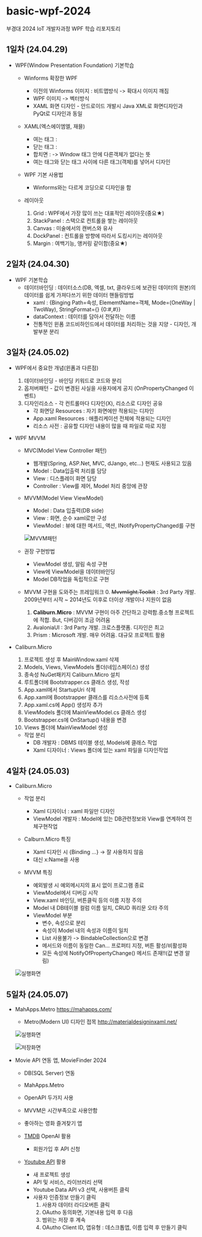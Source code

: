 # basic-wpf-2024
부경대 2024 IoT 개발자과정 WPF 학습 리포지토리

## 1일차 (24.04.29)
- WPF(Window Presentation Foundation) 기본학습
    - Winforms 확장한 WPF
        - 이전의 Winforms 이미지 : 비트맵방식 -> 확대시 이미지 깨짐
        - WPF 이미지 -> 벡터방식
        - XAML 화면 디자인 - 안드로이드 개발시 Java XML로 화면디자인과 PyQt로 디자인과 동일

    - XAML(엑스에이엠엘, 재믈)
        - 여는 태그 : <Window>
        - 닫는 태그 : </Window>
        - 합치면 : <Window /> -> Window 태그 안에 다른객체가 없다는 뜻
        - 여는 태그와 닫는 태그 사이에 다른 태그(객체)를 넣어서 디자인

    - WPF 기본 사용법
        - Winforms와는 다르게 코딩으로 디자인을 함

    - 레이아웃
        1. Grid : WPF에서 가장 많이 쓰는 대표적인 레이아웃(중요★)
        2. StackPanel : 스택으로 컨트롤을 쌓는 레이아웃
        3. Canvas : 미술에서의 캔버스와 유사
        4. DockPanel : 컨트롤을 방향에 따라서 도킹시키는 레이아웃
        5. Margin : 여백기능, 앵커링 같이함(중요★)


## 2일차 (24.04.30)
- WPF 기본학습
    - 데이터바인딩 : 데이터소스(DB, 엑셀, txt, 클라우드에 보관된 데이터의 원본)의 데이터를 쉽게 가져다쓰기 위한 데이터 핸들링방법
        - xaml : {Binging Path=속성, ElememtName=객체, Mode=(OneWay | TwoWay), StringFormat={} {0:#,#}}
        - dataContext : 데이터를 담아서 전달하는 이름
        - 전통적인 윈폼 코드비하인드에서 데이터를 처리하는 것을 지양 - 디자인, 개발부분 분리

## 3일차 (24.05.02)
- WPF에서 중요한 개념(윈폼과 다른점)
    1. 데이터바인딩 - 바인딩 키워드로 코드와 분리
    2. 옵저버패턴 - 값이 변경된 사실을 사용자에게 공지 (OnPropertyChanged 이벤트)
    3. 디자인리소스 - 각 컨트롤마다 디자인(X), 리소스로 디자인 공유
        - 각 화면당 Resources : 자기 화면에만 적용되는 디자인
        - App.xaml Resources : 애플리케이션 전체에 적용되는 디자인
        - 리소스 사전 : 공유할 디자인 내용이 많을 때 파일로 따로 지정

- WPF MVVM
    - MVC(Model View Controller 패턴)
        - 웹개발(Spring, ASP.Net, MVC, dJango, etc...) 현재도 사용되고 있음
        - Model : Data입출력 처리를 담당
        - View : 디스플레이 화면 담당
        - Controller : View를 제어, Model 처리 중앙에 관장

    - MVVM(Model View ViewModel)
        - Model : Data 입출력(DB side)
        - View : 화면, 순수 xaml로만 구성
        - ViewModel : 뷰에 대한 메서드, 액션, INotifyPropertyChanged를 구현 

        ![MVVM패턴](https://raw.githubusercontent.com/HyungJuu/basic-wpf-2024/main/images/wpf001.png)

    - 권장 구현방법
        - ViewModel 생성, 알림 속성 구현
        - View에 ViewModel을 데이터바인딩
        - Model DB작업을 독립적으로 구현

    - MVVM 구현을 도와주는 프레임워크
        0. ~~Mvvmlight.Toolkit~~ : 3rd Party 개발. 2009년부터 시작 ~ 2014년도 이후로 더이상 개발이나 지원이 없음
        1. **Caliburn.Micro** : MVVM 구현이 아주 간단하고 강력함.중소형 프로젝트에 적합. But, 디버깅이 조금 어려움
        2. AvaloniaUI : 3rd Party 개발. 크로스플랫폼. 디자인은 최고
        3. Prism : Microsoft 개발. 매우 어려움. 대규모 프로젝트 활용

- Caliburn.Micro
    1. 프로젝트 생성 후 MainWindow.xaml 삭제
    2. Models, Views, ViewModels 폴더(네임스페이스) 생성
    3. 종속성 NuGet패키지 Caliburn.Micro 설치
    4. 루트폴더에 Bootstrapper.cs 클래스 생성, 작성
    5. App.xaml에서 StartupUri 삭제
    6. App.xaml에 Bootstrapper 클래스를 리소스사전에 등록
    7. App.xaml.cs에 App() 생성자 추가
    8. ViewModels 폴더에 MainViewModel.cs 클래스 생성
    9. Bootstrapper.cs에 OnStartup() 내용을 변경
    10. Views 폴더에 MainViewModel 생성

    - 작업 분리
        - DB 개발자 : DBMS 테이블 생성, Models에 클래스 작업
        - Xaml 디자이너 : Views 폴더에 있는 xaml 파일을 디자인작업

## 4일차 (24.05.03)
- Caliburn.Micro
    - 작업 분리
        - Xaml 디자이너 : xaml 파일만 디자인
        - ViewModel 개발자 : Model에 있는 DB관련정보와 View를 연계하여 전체구현작업

    - Calburn.Micro 특징
        - Xaml 디자인 시 {Binding ...} &rarr; 잘 사용하지 않음
        - 대신 x:Name을 사용

    - MVVM 특징
        - 예외발생 시 예외메시지의 표시 없이 프로그램 종료
        - ViewModel에서 디버깅 시작
        - View.xaml 바인딩, 버튼클릭 등의 이름 지정 주의
        - Model 내 DB테이블 컬럼 이름 일치, CRUD 쿼리문 오타 주의
        - ViewModel 부분
            - 변수, 속성으로 분리
            - 속성이 Model 내의 속성과 이름이 일치
            - List 사용불가 -> BindableCollection으로 변경
            - 메서드와 이름이 동일한 Can... 프로퍼티 지정, 버튼 활성/비활성화
            - 모든 속성에 NotifyOfPropertyChange() 메서드 존재!!(값 변경 알림)

    ![실행화면](https://raw.githubusercontent.com/HyungJuu/basic-wpf-2024/main/images/wpf002.png)

## 5일차 (24.05.07)
- MahApps.Metro https://mahapps.com/
    - Metro(Modern UI) 디자인 접목 http://materialdesigninxaml.net/         

    ![실행화면](https://raw.githubusercontent.com/HyungJuu/basic-wpf-2024/main/images/wpf003.png)

    ![저장화면](https://raw.githubusercontent.com/HyungJuu/basic-wpf-2024/main/images/wpf004.png)

- Movie API 연동 앱, MovieFinder 2024
    - DB(SQL Server) 연동
    - MahApps.Metro
    - OpenAPI 두가지 사용
    - MVVM은 시간부족으로 사용안함

    - 좋아하는 영화 즐겨찾기 앱
    - [TMDB](https://www.themoviedb.org/) OpenAI 활용
        - 회원가입 후 API 신청

    - [Youtube API](https://console.cloud.google.com/) 활용
        - 새 프로젝트 생성
        - API 및 서비스, 라이브러리 선택
        - Youtube Data API v3 선택, 사용버튼 클릭
        - 사용자 인증정보 만들기 클릭
            1. 사용자 데이터 라디오버튼 클릭
            2. OAutho 동의화면, 기본내용 입력 후 다음
            3. 범위는 저장 후 계속
            4. OAutho Client ID, 앱유형 : 데스크톱앱, 이름 입력 후 만들기 클릭

